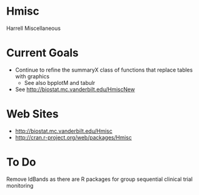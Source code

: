 Hmisc
=====

Harrell Miscellaneous

Current Goals
=============
* Continue to refine the summaryX class of functions that replace tables with graphics
   * See also bpplotM and tabulr
* See http://biostat.mc.vanderbilt.edu/HmiscNew

Web Sites
=============
* http://biostat.mc.vanderbilt.edu/Hmisc
* http://cran.r-project.org/web/packages/Hmisc

To Do
=====
Remove ldBands as there are R packages for group sequential clinical trial monitoring

